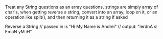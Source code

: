 Treat any String questions as an array questions, strings are simply array of char's, when getting reverse a string, convert into an array, loop on it, or an operation like split(), and then returning it as a string if asked

Reverse a String
// passed in is "Hi My Name is Andrei"
// output: "ierdnA si EmaN yM iH"